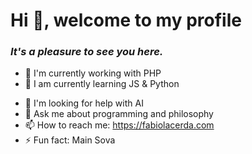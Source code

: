 # Hi 👋, welcome to my profile

<strong><i>
### It's a pleasure to see you here.
</i></strong>
  
- 🔭 I'm currently working with PHP
- 🌱 I am currently learning JS & Python
<!-- - 👯 I'm looking to collaborate on projects focusing on security, anonymity and freedom. -->
- 🤔 I'm looking for help with AI
- 💬 Ask me about programming and philosophy
- 📫 How to reach me: https://fabiolacerda.com
- ⚡ Fun fact: Main Sova


<!--
**fabiolacerdapro/fabiolacerdapro** is a ✨ _special_ ✨ repository because its `README.md` (this file) appears on your GitHub profile.

Here are some ideas to get you started:

- 🔭 I’m currently working on ...
- 🌱 I’m currently learning ...
- 👯 I’m looking to collaborate on ...
- 🤔 I’m looking for help with ...
- 💬 Ask me about ...
- 📫 How to reach me: ...
- 😄 Pronouns: ...
- ⚡ Fun fact: ...
-->
